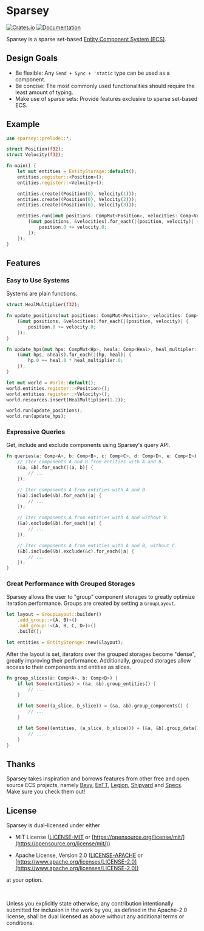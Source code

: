 # Sparsey

[![Crates.io](https://img.shields.io/crates/v/sparsey)](https://crates.io/crates/sparsey)
[![Documentation](https://docs.rs/sparsey/badge.svg)](https://docs.rs/sparsey)

Sparsey is a sparse set-based
[Entity Component System (ECS)](https://github.com/SanderMertens/ecs-faq#what-is-ecs).

## Design Goals

- Be flexible: Any `Send + Sync + 'static` type can be used as a component.
- Be concise: The most commonly used functionalities should require the least
  amount of typing.
- Make use of sparse sets: Provide features exclusive to sparse set-based ECS.

## Example

```rust
use sparsey::prelude::*;

struct Position(f32);
struct Velocity(f32);

fn main() {
    let mut entities = EntityStorage::default();
    entities.register::<Position>();
    entities.register::<Velocity>();

    entities.create((Position(0), Velocity(1)));
    entities.create((Position(0), Velocity(2)));
    entities.create((Position(0), Velocity(3)));

    entities.run(|mut positions: CompMut<Position>, velocities: Comp<Velocity>| {
        (&mut positions, &velocities).for_each(|(position, velocity)| {
            position.0 += velocity.0;
        }); 
    });
}
```

## Features

### Easy to Use Systems

Systems are plain functions.

```rust
struct HealMultiplier(f32);

fn update_positions(mut positions: CompMut<Position>, velocities: Comp<Velocity>) {
    (&mut positions, &velocities).for_each(|(position, velocity)| {
        position.0 += velocity.0;
    });
}

fn update_hps(mut hps: CompMut<Hp>, heals: Comp<Heal>, heal_multipler: Res<HealMultiplier>) {
    (&mut hps, &heals).for_each(|(hp, heal)| {
        hp.0 += heal.0 * heal_multiplier.0;
    });
}

let mut world = World::default();
world.entities.register::<Position>();
world.entities.register::<Velocity>();
world.resources.insert(HealMultiplier(1.2));

world.run(update_positions);
world.run(update_hps);
```

### Expressive Queries

Get, include and exclude components using Sparsey's query API.

```rust
fn queries(a: Comp<A>, b: Comp<B>, c: Comp<C>, d: Comp<D>, e: Comp<E>) {
    // Iter components A and B from entities with A and B.
    (&a, &b).for_each(|(a, b)| {
        // ... 
    });

    // Iter components A from entities with A and B.
    (&a).include(&b).for_each(|a| {
        // ...
    });

    // Iter components A from entities with A and without B.
    (&a).exclude(&b).for_each(|a| {
        // ...
    });

    // Iter components A from entities with A and B, without C.
    (&b).include(&b).exclude(&c).for_each(|a| {
        // ...
    });
}
```

### Great Performance with Grouped Storages

Sparsey allows the user to "group" component storages to greatly optimize
iteration performance. Groups are created by setting a `GroupLayout`.

```rust
let layout = GroupLayout::builder()
    .add_group::<(A, B)>()
    .add_group::<(A, B, C, D>)>()
    .build();

let entities = EntityStorage::new(&layout);
```

After the layout is set, iterators over the grouped storages become "dense",
greatly improving their performance. Additionally, grouped storages allow access
to their components and entities as slices.

```rust
fn group_slices(a: Comp<A>, b: Comp<B>) {
    if let Some(entities) = (&a, &b).group_entities() {
        // ...
    }

    if let Some((a_slice, b_slice)) = (&a, &b).group_components() {
        // ...
    }

    if let Some((entities, (a_slice, b_slice))) = (&a, &b).group_data() {
        // ...
    }
}
```

## Thanks

Sparsey takes inspiration and borrows features from other free and open source
ECS projects, namely [Bevy](https://github.com/bevyengine/bevy),
[EnTT](https://github.com/skypjack/entt),
[Legion](https://github.com/amethyst/legion),
[Shipyard](https://github.com/leudz/shipyard) and
[Specs](https://github.com/amethyst/specs). Make sure you check them out!

## License

Sparsey is dual-licensed under either

- MIT License ([LICENSE-MIT](LICENSE-MIT) or
  [https://opensource.org/license/mit/](https://opensource.org/license/mit/))

- Apache License, Version 2.0 ([LICENSE-APACHE](LICENSE-APACHE) or
  [https://www.apache.org/licenses/LICENSE-2.0](https://www.apache.org/licenses/LICENSE-2.0))

at your option.

<br />

Unless you explicitly state otherwise, any contribution intentionally submitted
for inclusion in the work by you, as defined in the Apache-2.0 license, shall be
dual licensed as above without any additional terms or conditions.
